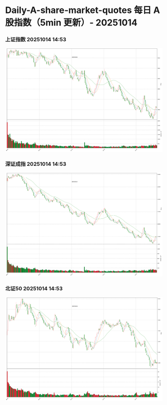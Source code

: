 
# Daily-A-share-market-quotes 每日 A 股指数（5min 更新）- 20251014

### 上证指数 20251014 14:53
![](./fig/2025/10/20251014-sh000001.png)

### 深证成指 20251014 14:53
![](./fig/2025/10/20251014-sz399001.png)

### 北证50 20251014 14:53
![](./fig/2025/10/20251014-bj899050.png)
